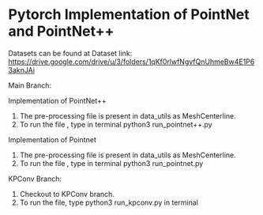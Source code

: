 # Pytorch Implementation of PointNet and PointNet++ 

Datasets can be found at
Dataset link:
https://drive.google.com/drive/u/3/folders/1qKf0rlwfNgvfQnUhmeBw4E1P63aknJAi

Main Branch:

Implementation of PointNet++
1. The pre-processing file is present in data_utils as MeshCenterline.
2. To run the file , type in terminal python3 run_pointnet++.py

Implementation of Pointnet
1. The pre-processing file is present in data_utils as MeshCenterline.
2. To run the file , type in terminal python3 run_pointnet.py

KPConv Branch:
1. Checkout to KPConv branch.
2. To run the file, type python3 run_kpconv.py in terminal
